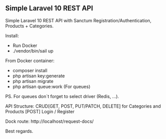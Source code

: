 ## Simple Laravel 10 REST API

Simple Laravel 10 REST API with Sanctum Registration/Authentication, Products + Categories.

Install:
- Run Docker
- ./vendor/bin/sail up

From Docker container:
- composer install
- php artisan key:generate
- php artisan migrate
- php artisan queue:work (For queues)

PS. For queues don`t forget to select driver (Redis, ...).

API Structure:
CRUD[GET, POST, PUT/PATCH, DELETE] for Categories and Products
[POST] Login / Register 

Dock route: http://localhost/request-docs/

Best regards.